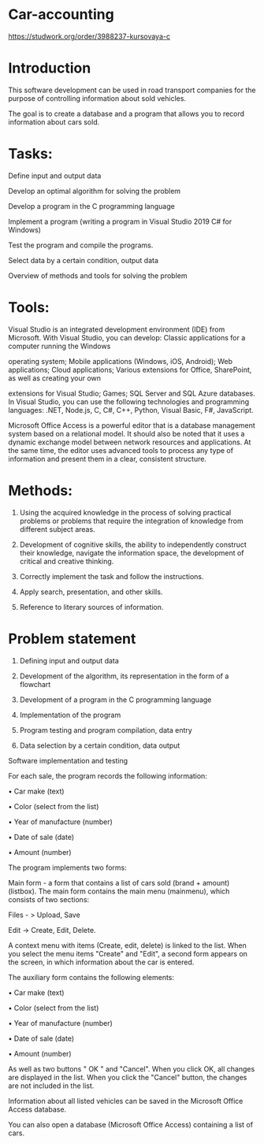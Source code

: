 # Car-accounting
https://studwork.org/order/3988237-kursovaya-c

# Introduction

This software development can be used in road transport companies for the purpose of controlling information about sold vehicles.

The goal is to create a database and a program that allows you to record information about cars sold.

# Tasks:

Define input and output data

Develop an optimal algorithm for solving the problem

Develop a program in the C programming language

Implement a program (writing a program in Visual Studio 2019 C# for Windows)

Test the program and compile the programs.

Select data by a certain condition, output data

Overview of methods and tools for solving the problem

# Tools:

Visual Studio is an integrated development environment (IDE) from Microsoft. With Visual Studio, you can develop: Classic applications for a computer running the Windows 

operating system; Mobile applications (Windows, iOS, Android); Web applications; Cloud applications; Various extensions for Office, SharePoint, as well as creating your own 

extensions for Visual Studio; Games; SQL Server and SQL Azure databases. In Visual Studio, you can use the following technologies and programming languages: .NET, Node.js, C, C#, C++, Python, Visual Basic, F#, JavaScript.

Microsoft Office Access is a powerful editor that is a database management system based on a relational model. It should also be noted that it uses a dynamic exchange model between network resources and applications. At the same time, the editor uses advanced tools to process any type of information and present them in a clear, consistent structure.

# Methods:

1. Using the acquired knowledge in the process of solving practical problems or problems that require the integration of knowledge from different subject areas.

2. Development of cognitive skills, the ability to independently construct their knowledge, navigate the information space, the development of critical and creative thinking.

3. Correctly implement the task and follow the instructions.

4. Apply search, presentation, and other skills.

5. Reference to literary sources of information.

# Problem statement

1. Defining input and output data

2. Development of the algorithm, its representation in the form of a flowchart

3. Development of a program in the C programming language

4. Implementation of the program 

5. Program testing and program compilation, data entry

6. Data selection by a certain condition, data output

Software implementation and testing

For each sale, the program records the following information:

• Car make (text)

• Color (select from the list)

• Year of manufacture (number)

• Date of sale (date)

• Amount (number)

The program implements two forms:

Main form - a form that contains a list of cars sold (brand + amount) (listbox). The main form contains the main menu (mainmenu), which consists of two sections:

Files - > Upload, Save

Edit -> Create, Edit, Delete.

A context menu with items (Create, edit, delete) is linked to the list. When you select the menu items "Create" and "Edit", a second form appears on the screen, in which information about the car is entered.

The auxiliary form contains the following elements:

• Car make (text)

• Color (select from the list)

• Year of manufacture (number)

• Date of sale (date)

• Amount (number)

As well as two buttons " OK " and "Cancel". When you click OK, all changes are displayed in the list. When you click the "Cancel" button, the changes are not included in the list.

Information about all listed vehicles can be saved in the Microsoft Office Access database.

You can also open a database (Microsoft Office Access) containing a list of cars.
